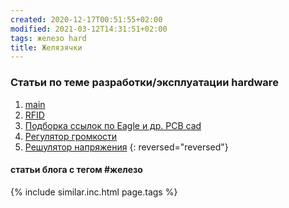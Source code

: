 ```yaml
---
created: 2020-12-17T00:51:55+02:00
modified: 2021-03-12T14:31:51+02:00
tags: железо hard
title: Желязячки
---
```


### Статьи по теме разработки/эксплуатации hardware
1. [main](./)
1. [RFID](./210203-RFID.md)
1. [Подборка ссылок по Eagle и др. PCB cad](./201221-PCB.md)
1. [Регулятор громкости](./201207_регулятор_громкости.md) 
1. [Решулятор напряжения](./201212_регуляторы_напруги.md)
{: reversed="reversed"}


#### статьи блога с тегом #железо

{% include similar.inc.html page.tags %}
